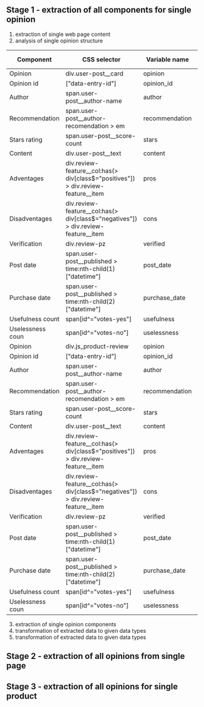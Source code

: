 ## Stage 1 - extraction of all components for single opinion
1. extraction of single web page content
2. analysis of single opinion structure

|Component|CSS selector|Variable name|Data type|
|---------|------------|-------------|---------|
|Opinion|div.user-post__card|opinion||
|Opinion id|["data-entry-id"]|opinion_id||
|Author|span.user-post__author-name|author||
|Recommendation|span.user-post__author-recomendation > em|recommendation||
|Stars rating|span.user-post__score-count|stars||
|Content|div.user-post__text|content||
|Adventages|div.review-feature__col:has(> div[class$="positives"]) > div.review-feature__item|pros||
|Disadventages|div.review-feature__col:has(> div[class$="negatives"]) > div.review-feature__item|cons||
|Verification|div.review-pz|verified||
|Post date|span.user-post__published > time:nth-child(1)["datetime"]|post_date||
|Purchase date|span.user-post__published > time:nth-child(2)["datetime"]|purchase_date||
|Usefulness count|span[id^="votes-yes"]|usefulness||
|Uselessness coun|span[id^="votes-no"]|uselessness||
|Opinion|div.js_product-review|opinion|dict|
|Opinion id|["data-entry-id"]|opinion_id|str|
|Author|span.user-post__author-name|author|str|
|Recommendation|span.user-post__author-recomendation > em|recommendation|bool|
|Stars rating|span.user-post__score-count|stars|float|
|Content|div.user-post__text|content|str|
|Adventages|div.review-feature__col:has(> div[class$="positives"]) > div.review-feature__item|pros|list(str)|
|Disadventages|div.review-feature__col:has(> div[class$="negatives"]) > div.review-feature__item|cons|list(str)|
|Verification|div.review-pz|verified|bool|
|Post date|span.user-post__published > time:nth-child(1)["datetime"]|post_date|str|
|Purchase date|span.user-post__published > time:nth-child(2)["datetime"]|purchase_date|str|
|Usefulness count|span[id^="votes-yes"]|usefulness|int|
|Uselessness coun|span[id^="votes-no"]|uselessness|int|

3. extraction of single opinion components
4. transformation of extracted data to given data types
4. transformation of extracted data to given data types

## Stage 2 - extraction of all opinions from single page

## Stage 3 - extraction of all opinions for single product